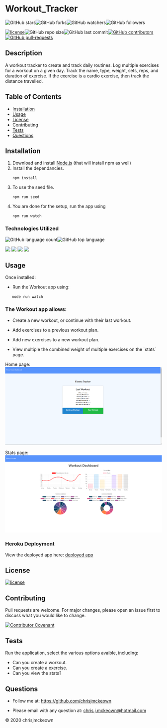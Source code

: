 # Workout_Tracker
    
![GitHub stars](https://img.shields.io/github/stars/chrisjmckeown/Workout_Tracker?style=social)![GitHub forks](https://img.shields.io/github/forks/chrisjmckeown/Workout_Tracker?style=social)![GitHub watchers](https://img.shields.io/github/watchers/chrisjmckeown/Workout_Tracker?style=social)![GitHub followers](https://img.shields.io/github/followers/chrisjmckeown?style=social)
    
[![license](https://img.shields.io/github/license/chrisjmckeown/Workout_Tracker?style=flat-square)](https://github.com/chrisjmckeown/Workout_Tracker/blob/master/LICENSE)![GitHub repo size](https://img.shields.io/github/repo-size/chrisjmckeown/Workout_Tracker?style=flat-square)![GitHub last commit](https://img.shields.io/github/last-commit/chrisjmckeown/Workout_Tracker?style=flat-square)[![GitHub contributors](https://img.shields.io/github/contributors/chrisjmckeown/Workout_Tracker?style=flat-square)](https://GitHub.com/chrisjmckeown/Workout_Tracker/graphs/contributors/)[![GitHub pull-requests](https://img.shields.io/github/issues-pr/chrisjmckeown/Workout_Tracker?style=flat-square)](https://GitHub.com/chrisjmckeown/Workout_Tracker/pull/)
    
## Description
    
A workout tracker to create and track daily routines. Log multiple exercises for a workout on a given day. Track the name, type, weight, sets, reps, and duration of exercise. If the exercise is a cardio exercise, then track the distance travelled. 
    
## Table of Contents
* [Installation](#Installation)
* [Usage](#Usage)
* [License](#License)
* [Contributing](#Contributing)
* [Tests](#Tests)
* [Questions](#Questions)

## Installation
 
1. Download and install [Node.js](http://nodejs.org/) (that will install npm as well)
2. Install the dependancies.<br />
   ```
   npm install
   ```
3. To use the seed file.
   ```
   npm run seed
   ```
4. You are done for the setup, run the app using
   ```
   npm run watch
   ```

### Technologies Utilized
![GitHub language count](https://img.shields.io/github/languages/count/chrisjmckeown/Workout_Tracker?style=flat-square)![GitHub top language](https://img.shields.io/github/languages/top/chrisjmckeown/Workout_Tracker?style=flat-square)


<img src="https://img.shields.io/badge/html5%20-%23E34F26.svg?&style=for-the-badge&logo=html5&logoColor=white"/> <img src="https://img.shields.io/badge/css3%20-%231572B6.svg?&style=for-the-badge&logo=css3&logoColor=white"/> <img src="https://img.shields.io/badge/node.js%20-%2343853D.svg?&style=for-the-badge&logo=node.js&logoColor=white"/> <img src="https://img.shields.io/badge/javascript%20-%23323330.svg?&style=for-the-badge&logo=javascript&logoColor=%23F7DF1E"/>

## Usage
Once installed:

- Run the Workout app using:

```
   node run watch
```

<h3>The Workout app allows:</h3>
<ul>
    <li>
        <p>Create a new workout, or continue with their last workout.</p>
    </li>
    <li>
        <p>Add exercises to a previous workout plan.</p>
    </li>
    <li>
        <p>Add new exercises to a new workout plan.</p>
    </li>
    <li>
        <p>View multiple the combined weight of multiple exercises on the `stats` page.</p>
    </li>
</ul>

Home page:
<img src="./public/images/index.png" alt="Home page">

Stats page:
<img src="./public/images/stats.png" alt="Stats page">

### Heroku Deployment

View the deployed app here: [deployed app](https://quiet-anchorage-00284.herokuapp.com/) 

## License
 
[![license](https://img.shields.io/github/license/chrisjmckeown/Workout_Tracker.svg?style=flat-square)](https://github.com/chrisjmckeown/Workout_Tracker/blob/master/LICENSE)

## Contributing

Pull requests are welcome. For major changes, please open an issue first to discuss what you would like to change.
 
[![Contributor Covenant](https://img.shields.io/badge/Contributor%20Covenant-v2.0%20adopted-ff69b4.svg)](code_of_conduct.md)

## Tests

Run the application, select the various options avaible, including:

- Can you create a workout.
- Can you create a exercise.
- Can you view the stats? 

## Questions
    
* Follow me at: <a href="https://github.com/chrisjmckeown" target="_blank">https://github.com/chrisjmckeown</a>
    
* Please email with any question at: chris.j.mckeown@hotmail.com
    
© 2020 chrisjmckeown